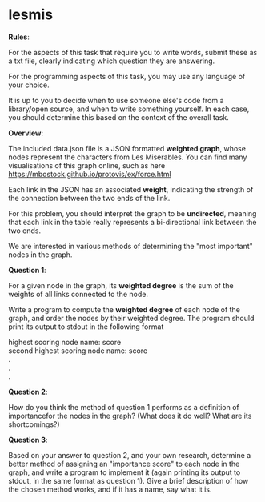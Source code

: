 # lesmis

**Rules**:

For the aspects of this task that require you to write words, submit these as a txt file, clearly indicating which question they are answering.

For the programming aspects of this task, you may use any language of your choice.
  
It is up to you to decide when to use someone else's code from a library/open source, and when to write something yourself. In each case, you should determine this based on the context of the overall task.

**Overview**:

The included data.json file is a JSON formatted **weighted graph**, whose nodes represent the characters from Les Miserables. You can find many visualisations of this graph online, such as here https://mbostock.github.io/protovis/ex/force.html

Each link in the JSON has an associated **weight**, indicating the strength of the connection between the two ends of the link.

For this problem, you should interpret the graph to be **undirected**, meaning that each link in the table really represents a bi-directional link between the two ends.

We are interested in various methods of determining the "most important" nodes in the graph.

**Question 1**:

For a given node in the graph, its **weighted degree** is the sum of the weights of all links connected to the node.

Write a program to compute the **weighted degree** of each node of the graph, and order the nodes by their weighted degree.  The program should print its output to stdout in the following format

highest scoring node name:          score  
second highest scoring node name:   score  
.  
.  
.  

**Question 2**:

How do you think the method of question 1 performs as a definition of importancefor the nodes in the graph? (What does it do well? What are its shortcomings?)

**Question 3**:

Based on your answer to question 2, and your own research, determine a better method of assigning an "importance score" to each node in the graph, and write a program to implement it (again printing its output to stdout, in the same format as question 1).  Give a brief description of how the chosen method works, and if it has a name, say what it is.

